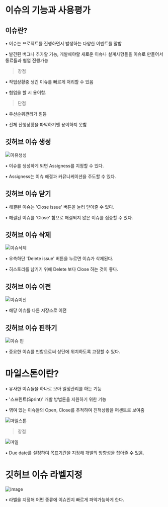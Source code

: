 # 이슈의 기능과 사용평가
## 이슈란?
• 이슈는 프로젝트를 진행하면서 발생하는 다양한 이벤트를 말함

• 발견된 버그나 추가할 기능, 개발해야할 새로운 이슈나 설계사항들을 이슈로 만들어서 동료들과 협업 진행가능
>장점

• 작업상황중 생긴 이슈를 빠르게 처리할 수 있음

• 협업을 할 시 용이함. 
>단점

• 우선순위관리가 힘듬

• 전체 진행상황을 파악하기엔 용이하지 못함

## 깃허브 이슈 생성 

![이유생성](https://user-images.githubusercontent.com/112995660/202904094-50e05a68-7f5a-4161-9000-d7423b4ec8ab.png)

• 이슈를 생성하게 되면 Assigness를 지정할 수 있다.

• Assigness는 이슈 해결과 커뮤니케이션을 주도할 수 있다.

## 깃허브 이슈 닫기

• 해결된 이슈는 'Close issue' 버튼을 눌러 닫아줄 수 있다.

• 해결된 이슈를 'Close' 함으로 해결되지 않은 이슈를 집중할 수 있다.

## 깃허브 이슈 삭제

![이슈삭제](https://user-images.githubusercontent.com/112995660/202904556-aab34f63-36fd-47b0-b6ce-dbcf483ed3f4.png)

• 우측하단 'Delete issue' 버튼을 누르면 이슈가 삭제된다.

• 히스토리를 남기기 위해 Delete 보다 Close 하는 것이 좋다.

## 깃허브 이슈 이전

![이슈이전](https://user-images.githubusercontent.com/112995660/202904704-3d9aea8b-0686-48a4-81da-c43b944d99ce.png)

• 해당 이슈를 다른 저장소로 이전

## 깃허브 이슈 핀하기

![이슈 핀](https://user-images.githubusercontent.com/112995660/202904755-a278b3a8-4af5-4dc2-875c-5d7bbbd68efb.png)

• 중요한 이슈를 핀함으로써 상단에 위치하도록 고정할 수 있다.

# 마일스톤이란?

• 유사한 이슈들을 하나로 모아 일정관리를 하는 기능

• '스프린트(Sprint)' 개발 방법론을 지원하기 위한 기능

• 엮여 있는 이슈들의 Open, Close를 추적하여 진척상황을 퍼센트로 보여줌

![마일스톤](https://user-images.githubusercontent.com/112995660/202905125-f681d685-f898-4594-bcd8-93e897910b15.png)

>장점

![마일](https://user-images.githubusercontent.com/112995660/202905193-fc907035-6315-4388-bf4f-74a6a6257ec0.png)

• Due date를 설정하여 목표기간을 지정해 개발의 방향성을 잡아줄 수 있음.


# 깃허브 이슈 라벨지정

![image](https://user-images.githubusercontent.com/112995660/202904880-38cbb139-cba8-4126-8864-33952ad3e2ce.png)

• 라벨을 지정해 어떤 종류에 이슈인지 빠르게 파악가능하게 한다.

